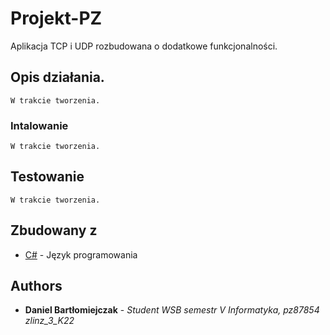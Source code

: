 # Projekt-PZ
Aplikacja TCP i UDP rozbudowana o dodatkowe funkcjonalności.
## Opis działania.
```
W trakcie tworzenia.
```
### Intalowanie
```
W trakcie tworzenia.
```
## Testowanie
```
W trakcie tworzenia.
```
## Zbudowany z

* [C#](https://docs.microsoft.com/en-us/dotnet/csharp/) - Język programowania

## Authors

* **Daniel Bartłomiejczak** - *Student WSB semestr V Informatyka, pz87854 zlinz_3_K22*
